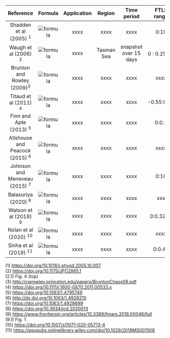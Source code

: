| Reference | Formula | Application | Region | Time period | FTLE range |
| :-: | :-: | :-: | :-: | :-: | :-: |
| Shadden et al (2005) <sup>1</sup> | ![formula](https://latex.codecogs.com/svg.image?%5Cfrac%7B1%7D%7B%5Cleft%7C%20T%20%5Cright%7C%7D%20ln%20%5Cleft%5C%7C%20%5Cfrac%7Bd%20%5Cphi%20_%7Bt_%7B0%7D%7D%5E%7Bt&plus;T%7D%20%5Cleft%20(%20%5Ctextbf%7Bx%7D%20%5Cright%20)%7D%7Bd%5Ctextbf%7Bx%7D%7D%5Cright%5C%7C) | xxxx | xxxx | xxxx | 0:10 |
| Waugh et al (2006) <sup>2</sup> | ![formula](https://latex.codecogs.com/svg.image?%5Cfrac%7B1%7D%7B%5Ctau%20%7D%20log%20%5Cleft%20%5B%20%5Cfrac%7B%5Cleft%7C%20%5Cdelta%20%5Ctextbf%7Bx%7D%5Cleft%20(%20%5Ctau%20%20%5Cright%20)%5Cright%7C%7D%7B%5Cleft%7C%20%5Cdelta%20%5Ctextbf%7Bx%7D%5Cleft%20(%200%20%5Cright%20)%5Cright%7C%7D%20%5Cright%20%5D) | xxxx | Tasman Sea | snapshot over 15 days | 0 : 0.25 <sup>2.1</sup> |
| Brunton and Rowley (2009)<sup>3</sup> | ![formula](https://latex.codecogs.com/svg.image?%5Cfrac%7B1%7D%7B%5Cleft%7CT%20%5Cright%7C%7Dlog%5Csqrt%7B%5Clambda%20_%7Bmax%7D%5Cleft%20(%20%5CDelta%20%5Cleft%20(%20x%20%5Cright%20)%20%5Cright%20)%7D%20) | xxxx | xxxx | xxxx | xxxx |
| Titaud et al (2011) <sup>4</sup> | ![formula](https://latex.codecogs.com/svg.image?%5Cfrac%7B1%7D%7B%7CT%7C%7D%20ln%5Csqrt%7B%5Clambda_%7Bmax%7D%5Cleft%20(%20%5CDelta%20%20%5Cright%20)%20%7D) | xxxx | xxxx | xxxx | -0.55:0.15 |
| Finn and Apte (2013) <sup>5</sup> | ![formula](https://latex.codecogs.com/svg.image?%5Cfrac%7B1%7D%7B%5Cleft%7C%20t_%7B1%7D-t_%7B0%7D%20%5Cright%7C%7D%20log%20%5Csqrt%7B%5Clambda%20_%7Bmax%7D%5Cleft%20(%20C_%7Bt_0%7D%5E%7Bt_1%7D%5Cleft%20(%20%5Ctextbf%7Bx%7D_%7B0%7D,t_%7B0%7D%20%5Cright%20)%20%5Cright%20)%7D) | xxxx | xxxx | xxxx | 0:0.3 |
| Allshouse and Peacock (2015) <sup>6</sup> | ![formula](https://latex.codecogs.com/svg.image?\frac{1}{2(t-t_{0})}&space;log&space;(\lambda_{2})) | xxxx | xxxx | xxxx | xxxx |
| Johnson and Meneveau (2015) <sup>7</sup> | ![formula](https://latex.codecogs.com/svg.image?%5Cfrac%7B1%7D%7Bt-t_%7B0%7D%7D%20ln%5Cleft%20(%20%5Csigma%20_%7Bi%7D%5Cleft%20(%20%5Cmathbf%7BX%7D,t%20%5Cright%20)%20%5Cright%20)) | xxxx | xxxx | xxxx | 0:10 |
| Balasuriya (2020) <sup>8</sup> | ![formula](https://latex.codecogs.com/svg.image?%5Cfrac%7B1%7D%7B%5Cleft%7C%20T%20%5Cright%7C%7Dln%20%5Cleft%20%5Bsup_%7B%20%5Ctextbf%7By%7D%20%5Cneq%200%7D%20%5Cfrac%7B%5Cleft%7C%20%5Cnabla%5Ctextbf%7BF%7D%5Cleft%20(%20%5Ctextbf%7Bx%7D_%7B0%7D%20%5Cright%20)%20%5Ctextbf%7By%7D%5Cright%7C%7D%7B%5Cleft%7C%20%5Ctextbf%7By%7D%5Cright%7C%7D%20%5Cright%20%5D) | xxxx | xxxx | xxxx | xxx |
| Watson et al (2018) <sup>9</sup> | ![formula](https://latex.codecogs.com/svg.image?\lambda&space;=&space;\displaystyle&space;\lim_{t&space;\to&space;\infty&space;}&space;\frac{1}{t}ln\left&space;(&space;\frac{\delta&space;_{t}}{\delta&space;_{0}}&space;\right&space;)) | xxxx | xxxx | xxxx | 0:0.32<sup>9.1</sup> |
| Nolan et al (2020) <sup>10</sup> | ![formula](https://latex.codecogs.com/svg.image?%5Cfrac%7B1%7D%7B2%5Cleft%7C%20T%20%5Cright%7C%7D%20log%20%5Clambda%20_%7Bn%7D) | xxxx | xxxx | xxxx | xxxx |
| Sinha et al (2019) <sup>11</sup> | ![formula](https://latex.codecogs.com/svg.image?%5Cfrac%7B1%7D%7Bt-t_%7B0%7D%7D%20log%20(%20%5Clambda%20_%7B2%7D)) | xxxx | xxxx | xxxx | 0:0.45 |

(1) https://doi.org/10.1016/j.physd.2005.10.007
<br>
(2) https://doi.org/10.1175/JPO2865.1
<br>
(2.1) Fig. 4 (top)
<br>
(3) http://cwrowley.princeton.edu/papers/BruntonChaos09.pdf
<br>
(4) https://doi.org/10.1111/j.1600-0870.2011.00533.x
<br>
(5) https://doi.org/10.1063/1.4795749
<br>
(6) http://dx.doi.org/10.1063/1.4928210
<br>
(7) https://doi.org/10.1063/1.4928699
<br>
(8) https://doi.org/10.3934/jcd.2020013
<br>
(9) https://www.frontiersin.org/articles/10.3389/fmars.2018.00046/full
<br>
(9.1) Fig. 1
<br>
(10) https://doi.org/10.1007/s11071-020-05713-4
<br>
(11) https://agupubs.onlinelibrary.wiley.com/doi/10.1029/2018MS001508
